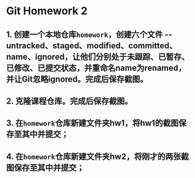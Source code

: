 # Git Homework 2



## 1. 创建一个本地仓库`homework`，创建六个文件 -- untracked、staged、modified、committed、name、ignored，让他们分别处于未跟踪、已暂存、已修改、已提交状态，并重命名name为renamed，并让Git忽略ignored。完成后保存截图。



## 2. 克隆课程仓库。完成后保存截图。



## 3. 在`homework`仓库新建文件夹hw1，将hw1的截图保存至其中并提交；



## 4. 在`homework`仓库新建文件夹hw2，将刚才的两张截图保存至其中并提交；
